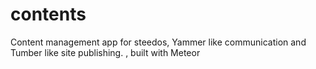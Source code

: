 # contents
Content management app for steedos,  Yammer like communication and Tumber like site publishing. , built with Meteor
